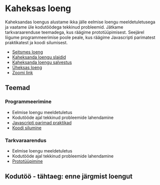 # Kaheksas loeng

Kaheksandas loengus alustame ikka jälle eelmise loengu meeldetuletusega ja vaatame üle kodutöödega tekkinud probleemid. Jätkame tarkvaraarenduse teemadega, kus räägime prototüüpimisest. Seejärel liigume programmeerimise poole peale, kus räägime Javascripti parimatest praktikatest ja koodi silumisest.

- [Seitsmes loeng](../Lesson-07/README.md)
- [Kaheksanda loengu slaidid](Slides.md)
- [Kaheksanda loengu salvestus](https://youtu.be/ipDS98eci9s)
- [Üheksas loeng](../Lesson-09/README.md)
- [Zoomi link](https://zoom.us/j/98412128345?pwd=jNcfZrAJXaJ2m8gJo3Rdlp8poazliv.1)

## Teemad

### Programmeerimine

- Eelmise loengu meeldetuletus
- Kodutööde ajal tekkinud probleemide lahendamine
- [Javascripti parimad praktikad](../../../Subjects/Programming-Basics/Topics/Javascript-Best-Practices/README.md)
- [Koodi silumine](../../../Subjects/Programming-Basics/Topics/Debugging/README.md)

### Tarkvaraarendus

- Eelmise loengu meeldetuletus
- Kodutööde ajal tekkinud probleemide lahendamine
- [Prototüüpimine](../../../Subjects/Software-Development/Topics/Prototyping/README.md)

## Kodutöö - tähtaeg: enne järgmist loengut
